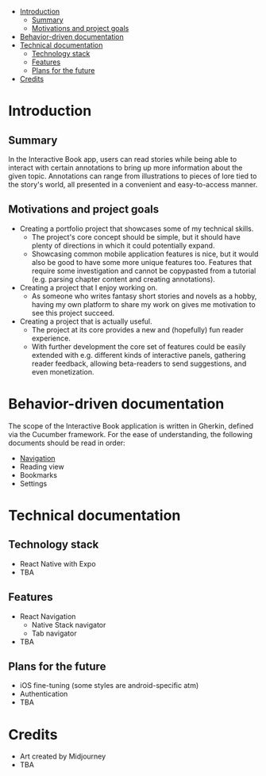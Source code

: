 - [Introduction](#introduction)
	- [Summary](#summary)
	- [Motivations and project goals](#motivations-and-project-goals)
- [Behavior-driven documentation](#behavior-driven-documentation)
- [Technical documentation](#technical-documentation)
	- [Technology stack](#technology-stack)
	- [Features](#features)
	- [Plans for the future](#plans-for-the-future)
- [Credits](#credits)

# Introduction
## Summary
In the Interactive Book app, users can read stories while being able to interact with certain annotations to bring up more information about the given topic. Annotations can range from illustrations to pieces of lore tied to the story's world, all presented in a convenient and easy-to-access manner.

## Motivations and project goals
- Creating a portfolio project that showcases some of my technical skills.
  - The project's core concept should be simple, but it should have plenty of directions in which it could potentially expand.
  - Showcasing common mobile application features is nice, but it would also be good to have some more unique features too. Features that require some investigation and cannot be copypasted from a tutorial (e.g. parsing chapter content and creating annotations).
- Creating a project that I enjoy working on.
  - As someone who writes fantasy short stories and novels as a hobby, having my own platform to share my work on gives me motivation to see this project succeed.
- Creating a project that is actually useful.
  - The project at its core provides a new and (hopefully) fun reader experience.
  - With further development the core set of features could be easily extended with e.g. different kinds of interactive panels, gathering reader feedback, allowing beta-readers to send suggestions, and even monetization.

# Behavior-driven documentation
The scope of the Interactive Book application is written in Gherkin, defined via the Cucumber framework. For the ease of understanding, the following documents should be read in order:

- [Navigation](./documentation/navigation.feature)
- Reading view
- Bookmarks
- Settings

# Technical documentation
## Technology stack
- React Native with Expo
- TBA

## Features
- React Navigation
  - Native Stack navigator
  - Tab navigator
- TBA

## Plans for the future
- iOS fine-tuning (some styles are android-specific atm)
- Authentication
- TBA

# Credits
- Art created by Midjourney
- TBA 
